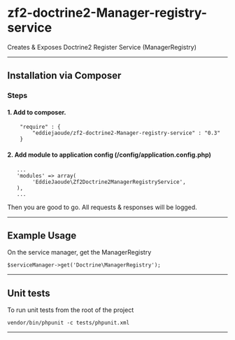 # zf2-doctrine2-Manager-registry-service

Creates &amp; Exposes Doctrine2 Register Service (ManagerRegistry)

---

## Installation via Composer

### Steps

#### 1. Add to composer.
```
    "require" : {
        "eddiejaoude/zf2-doctrine2-Manager-registry-service" : "0.3"
    }
```

#### 2. Add module to application config (/config/application.config.php)
```
   ...
   'modules' => array(
        'EddieJaoude\Zf2Doctrine2ManagerRegistryService',
   ),
   ...
```

Then you are good to go. All requests & responses will be logged.

---

## Example Usage

On the service manager, get the ManagerRegistry

```
$serviceManager->get('Doctrine\ManagerRegistry');
```

---

## Unit tests

To run unit tests from the root of the project

```
vendor/bin/phpunit -c tests/phpunit.xml
```

---